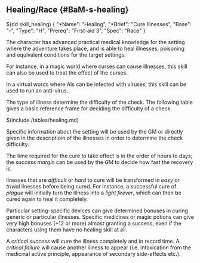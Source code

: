 ## Healing/Race {#BaM-s-healing}

$(dd skill_healing)
{ 
  "*Name": "Healing",
  "*Brief": "Cure Illnesses",
  "Base": "-",
  "Type": "H",
  "Prereq": "First-aid 3",
  "Spec": "Race"
}

The character has advanced practical medical knowledge for the setting
where the adventure takes place, and is able to heal illnesses, poisoning
and equivalent conditions for the target settings.

For instance, in a magic world where curses can cause illnesses, this
skill can also be used to treat the effect of the curses.

In a virtual words where AIs can be infected with viruses, this skill
can be used to run an anti-virus.

The type of illness determine the difficulty of the check. The following table 
gives a basic reference frame for deciding the difficulty of a check.

$(include /tables/healing.md)

Specific information about the setting will be used by the GM or directly
given in the descriptioin of the illnesses in order to determine the 
check difficulty.

The time required for the cure to take effect is in the order of hours to days;
the *success margin* can be used by the *GM* to decide how fast the recovery is.

Ilnesses that are *difficult* or *hard* to cure will be transformed in *easy*
or *trivial* ilnesses before being cured. For instance, a successful cure of
*plague* will initially turn the illness into a *light feever*, which can then
be cured again to heal it completely.

Particular setting-specific devices can give determined bonuses in curing generic
or particular illnesses. Specific medicines or magic potions can give very high
bonuses (+12 or more) almost granting a success, even if the characters using them
have no healing skill at all.

A *critical success* will cure the illness completely and in record time.
A *critical failure* will cause another illness to appear (i.e. intoxication
from the medicinal active principle, appearance of secondary side-effects etc.).

